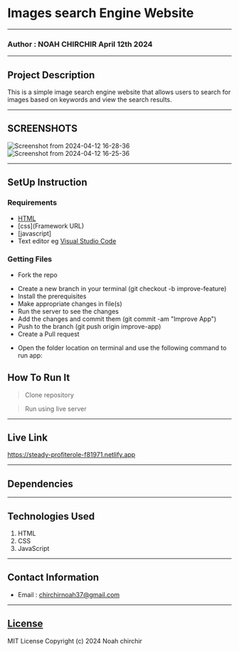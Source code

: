 # Images search Engine Website
*****
### Author : NOAH CHIRCHIR April 12th 2024
****
## Project Description
This is a simple image search engine website that allows users to search for images based on keywords and view the search results.
******

## SCREENSHOTS
![Screenshot from 2024-04-12 16-28-36](https://github.com/noahchirchir/search-engine-web/assets/161455450/b563ba07-563f-4bf9-b7e6-977deb6656ad)
![Screenshot from 2024-04-12 16-25-36](https://github.com/noahchirchir/search-engine-web/assets/161455450/1f6af472-02e2-454e-ac36-6aaaa0afbfc1)
******

## SetUp Instruction
### Requirements
* [HTML](html.com)
* [css](Framework URL)
* [javascript]
* Text editor eg [Visual Studio Code](https://code.visualstudio.com/download)


### Getting Files
* Fork the repo
- Create a new branch in your terminal (git checkout -b improve-feature)
- Install the prerequisites
- Make appropriate changes in file(s)
- Run the server to see the changes
- Add the changes and commit them (git commit -am "Improve App")
- Push to the branch (git push origin improve-app)
- Create a Pull request
* Open the folder location on terminal and use the following command to run app:

## How To Run It
>  Clone repository

> Run using live server
*****
## Live Link
https://steady-profiterole-f81971.netlify.app
*****
## Dependencies

*****
## Technologies Used
1. HTML
2. CSS
3. JavaScript
*****
## Contact Information
* Email : chirchirnoah37@gmail.com
*****
## [License](LICENSE)
MIT License
Copyright (c) 2024 Noah chirchir